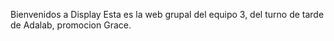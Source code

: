 Bienvenidos a Display
Esta es la web grupal del equipo 3, del turno de tarde de Adalab, promocion Grace. 
